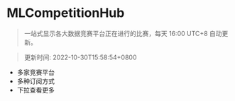 # MLCompetitionHub

> 一站式显示各大数据竞赛平台正在进行的比赛，每天 16:00 UTC+8 自动更新。
  
> 更新时间: 2022-10-30T15:58:54+0800 

* 多家竞赛平台
* 多种订阅方式
* 下拉查看更多